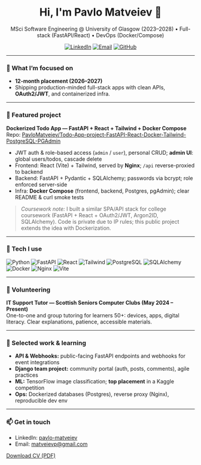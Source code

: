 <!-- Profile README for Pavlo Matveiev -->

<h1 align="center">Hi, I'm Pavlo Matveiev 👋</h1>
<p align="center">
  MSci Software Engineering @ University of Glasgow (2023–2028) • Full-stack (FastAPI/React) • DevOps (Docker/Compose)
</p>

<p align="center">
  <a href="https://www.linkedin.com/in/pavlo-matveiev"><img alt="LinkedIn" src="https://img.shields.io/badge/LinkedIn-Pavlo%20Matveiev-0A66C2?logo=linkedin&logoColor=white"></a>
  <a href="mailto:matveievp@gmail.com"><img alt="Email" src="https://img.shields.io/badge/Email-matveievp%40gmail.com-EA4335?logo=gmail&logoColor=white"></a>
  <a href="https://github.com/PavloMatveiev"><img alt="GitHub" src="https://img.shields.io/badge/GitHub-PavloMatveiev-181717?logo=github&logoColor=white"></a>
</p>

---

### 🎯 What I’m focused on
- **12-month placement (2026–2027)**
- Shipping production-minded full-stack apps with clean APIs, **OAuth2/JWT**, and containerized infra.

---

### 🚀 Featured project
**Dockerized Todo App — FastAPI + React + Tailwind + Docker Compose**  
Repo: <a href="https://github.com/PavloMatveiev/Todo-App-project-FastAPI-React-Docker-Tailwind-PostgreSQL-PGAdmin">PavloMatveiev/Todo-App-project-FastAPI-React-Docker-Tailwind-PostgreSQL-PGAdmin</a>

- JWT auth & role-based access (`admin` / `user`), personal CRUD; **admin UI**: global users/todos, cascade delete  
- Frontend: React (Vite) + Tailwind, served by **Nginx**; `/api` reverse-proxied to backend  
- Backend: FastAPI + Pydantic + SQLAlchemy; passwords via bcrypt; role enforced server-side  
- Infra: **Docker Compose** (frontend, backend, Postgres, pgAdmin); clear README & curl smoke tests

> *Coursework note:* I built a similar SPA/API stack for college coursework (FastAPI + React + OAuth2/JWT, Argon2ID, SQLAlchemy). Code is private due to IP rules; this public project extends the idea with Dockerization.

---

### 🧰 Tech I use
<p>
  <img alt="Python" src="https://img.shields.io/badge/Python-3.x-3776AB?logo=python&logoColor=white">
  <img alt="FastAPI" src="https://img.shields.io/badge/FastAPI-009688?logo=fastapi&logoColor=white">
  <img alt="React" src="https://img.shields.io/badge/React-18-61DAFB?logo=react&logoColor=black">
  <img alt="Tailwind" src="https://img.shields.io/badge/TailwindCSS-06B6D4?logo=tailwindcss&logoColor=white">
  <img alt="PostgreSQL" src="https://img.shields.io/badge/PostgreSQL-4169E1?logo=postgresql&logoColor=white">
  <img alt="SQLAlchemy" src="https://img.shields.io/badge/SQLAlchemy-D71F00?logo=python&logoColor=white">
  <img alt="Docker" src="https://img.shields.io/badge/Docker%20Compose-2496ED?logo=docker&logoColor=white">
  <img alt="Nginx" src="https://img.shields.io/badge/Nginx-009639?logo=nginx&logoColor=white">
  <img alt="Vite" src="https://img.shields.io/badge/Vite-646CFF?logo=vite&logoColor=white">
</p>

---

### 🤝 Volunteering
**IT Support Tutor — Scottish Seniors Computer Clubs (May 2024 – Present)**  
One-to-one and group tutoring for learners 50+: devices, apps, digital literacy. Clear explanations, patience, accessible materials.

---

### 📌 Selected work & learning
- **API & Webhooks:** public-facing FastAPI endpoints and webhooks for event integrations  
- **Django team project:** community portal (auth, posts, comments), agile practices  
- **ML:** TensorFlow image classification; **top placement** in a Kaggle competition  
- **Ops:** Dockerized databases (Postgres), reverse proxy (Nginx), reproducible dev env

---

### 📫 Get in touch
- LinkedIn: <a href="https://www.linkedin.com/in/pavlo-matveiev">pavlo-matveiev</a>  
- Email: <a href="mailto:matveievp@gmail.com">matveievp@gmail.com</a>

[Download CV (PDF)](https://github.com/PavloMatveiev/PavloMatveiev/releases/download/v1-cv/Pavlo_Matveiev_CV.pdf)

